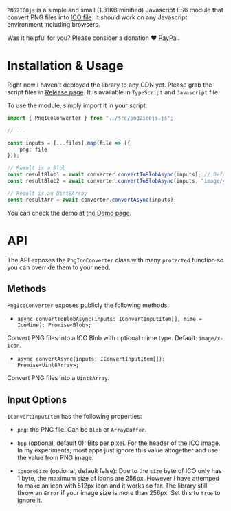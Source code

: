 `PNG2ICOjs` is a simple and small (1.31KB minified) Javascript ES6 module that convert PNG files into [ICO file](https://en.wikipedia.org/wiki/ICO_(file_format)). It should work on any Javascript environment including browsers.

Was it helpful for you? Please consider a donation ❤️ [PayPal](https://paypal.me/datvm).

# Installation & Usage

Right now I haven't deployed the library to any CDN yet. Please grab the script files in [Release page](https://github.com/datvm/PNG2ICOjs/releases). It is available in `TypeScript` and `Javascript` file.

To use the module, simply import it in your script:

```ts
import { PngIcoConverter } from "../src/png2icojs.js";

// ...

const inputs = [...files].map(file => ({
    png: file
}));

// Result is a Blob
const resultBlob1 = await converter.convertToBlobAsync(inputs); // Default mime type is image/x-icon
const resultBlob2 = await converter.convertToBlobAsync(inputs, "image/your-own-mime");

// Result is an Uint8Array
const resultArr = await converter.convertAsync(inputs);
```

You can check the demo at [the Demo page](https://png2icojs.lukevo.com/demo).

# API

The API exposes the `PngIcoConverter` class with many `protected` function so you can override them to your need.

## Methods

`PngIcoConverter` exposes publicly the following methods:

- `async convertToBlobAsync(inputs: IConvertInputItem[], mime = IcoMime): Promise<Blob>;`

Convert PNG files into a ICO Blob with optional mime type. Default: `image/x-icon`.

- `async convertAsync(inputs: IConvertInputItem[]): Promise<Uint8Array>;`

Convert PNG files into a `Uint8Array`.

## Input Options

`IConvertInputItem` has the following properties:

- `png`: the PNG file. Can be `Blob` or `ArrayBuffer`.

- `bpp` (optional, default 0): Bits per pixel. For the header of the ICO image. In my experiments, most apps just ignore this value altogether and use the value from PNG image.

- `ignoreSize` (optional, default false): Due to the `size` byte of ICO only has 1 byte, the maximum size of icons are 256px. However I have attemped to make an icon with 512px icon and it works so far. The library still throw an `Error` if your image size is more than 256px. Set this to `true` to ignore it.
